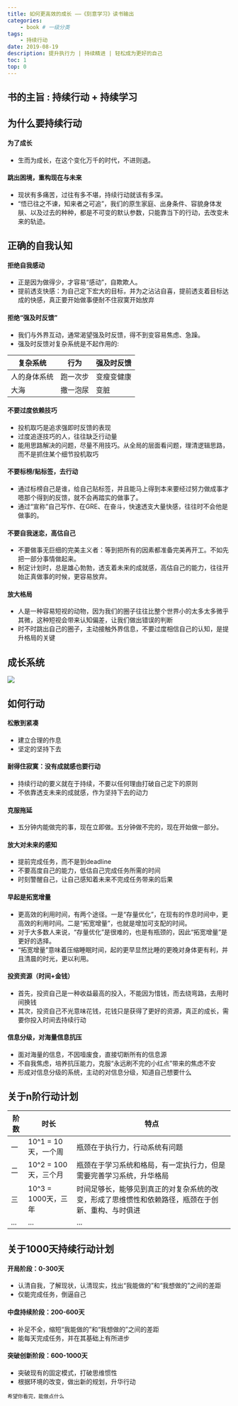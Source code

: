 ```yaml
---
title: 如何更高效的成长 ——《刻意学习》读书输出
categories:
    - book # 一级分类
tags:
    - 持续行动
date: 2019-08-19
description: 提升执行力 | 持续精进 | 轻松成为更好的自己
toc: 1
top: 0
---
```


## 书的主旨 : 持续行动 + 持续学习

## 为什么要持续行动

#### 为了成长

- 生而为成长，在这个变化万千的时代，不进则退。


#### 跳出困境，重构现在与未来

- 现状有多痛苦，过往有多不堪，持续行动就该有多深。
- “悟已往之不谏，知来者之可追”，我们的原生家庭、出身条件、容貌身体发肤、以及过去的种种，都是不可变的默认参数，只能靠当下的行动，去改变未来的轨迹。

## 正确的自我认知

#### 拒绝自我感动

- 正是因为做得少，才容易“感动”，自欺欺人。
- 提前透支快感：为自己定下宏大的目标，并为之沾沾自喜，提前透支着目标达成的快感，真正要开始做事便耐不住寂寞开始放弃

#### 拒绝“强及时反馈”

- 我们与外界互动，通常渴望强及时反馈，得不到变容易焦虑、急躁。
- 强及时反馈对复杂系统是不起作用的:

| 复杂系统     | 行为     | 强及时反馈 |
| ------------ | -------- | ---------- |
| 人的身体系统 | 跑一次步 | 变瘦变健康 |
| 大海         | 撒一泡尿 | 变脏       |

#### 不要过度依赖技巧

- 投机取巧是追求强即时反馈的表现
- 过度追逐技巧的人，往往缺乏行动量
- 能用思路解决的问题，尽量不用技巧。从全局的层面看问题，理清逻辑思路，而不是抓住某个细节投机取巧

#### 不要标榜/贴标签，去行动

- 通过标榜自己是谁，给自己贴标签，并且能马上得到本来要经过努力做成事才嗯那个得到的反馈，就不会再踏实的做事了。
- 通过“宣称”自己写作、在GRE、在奋斗，快速透支大量快感，往往时不会他是做事的。

#### 不要自我迷恋，高估自己

- 不要做事无巨细的完美主义者：等到把所有的因素都准备完美再开工。不如先把一部分事情做起来。
- 制定计划时，总是雄心勃勃，透支着未来的成就感，高估自己的能力，往往开始正真做事的时候，更容易放弃。

#### 放大格局

- 人是一种容易短视的动物，因为我们的圈子往往比整个世界小的太多太多微乎其微，这种短视会带来认知偏差，让我们做出错误的判断
- 时不时跳出自己的圈子，主动接触外界信息，不要过度相信自己的认知，是提升格局的关键

## 成长系统

![](/images/continuous_action.png)

## 如何行动

#### 松散到紧凑

- 建立合理的作息
- 坚定的坚持下去

#### 耐得住寂寞：没有成就感也要行动

- 持续行动的要义就在于持续，不要以任何理由打破自己定下的原则
- 不依靠透支未来的成就感，作为坚持下去的动力

#### ​克服拖延

- 五分钟内能做完的事，现在立即做。五分钟做不完的，现在开始做一部分。


#### 放大对未来的感知

- 提前完成任务，而不是到deadline
- 不要高度自己的能力，低估自己完成任务所需的时间
- 时刻警醒自己，让自己感知着未来不完成任务带来的后果

#### 早起是拓宽增量

- 更高效的利用时间，有两个途径。一是“存量优化”，在现有的作息时间中，更高效的利用时间。二是“拓宽增量”，也就是增加可支配的时间。
- 对于大多数人来说，“存量优化”是很难的，也是有瓶颈的，因此“拓宽增量”是更好的选择。
- “拓宽增量”意味着压缩睡眠时间，起的更早显然比睡的更晚对身体更有利，并且清晨的时光，更以利用。

#### 投资资源（时间+金钱）

- 首先，投资自己是一种收益最高的投入，不能因为惜钱，而去绕弯路，去用时间换钱
- 其次，投资自己不光意味花钱，花钱只是获得了更好的资源，真正的成长，需要你投入时间去持续行动

#### 信息分级，对海量信息抗压

- 面对海量的信息，不因噎废食，直接切断所有的信息源
- 不自我焦虑，培养抗压能力，克服“永远刷不完的小红点”带来的焦虑不安
- 形成对信息分级的系统，主动的对信息分级，知道自己想要什么

## 关于n阶行动计划
| 阶数 | 时长                 | 特点                                                                                               |
| ---- | -------------------- | -------------------------------------------------------------------------------------------------- |
| 一   | 10^1 = 10天，一个周  | 瓶颈在于执行力，行动系统有问题                                                                     |
| 二   | 10^2 = 100天，三个月 | 瓶颈在于学习系统和格局，有一定执行力，但是需要完善学习系统，升华格局                               |
| 三   | 10^3 = 1000天，三年  | 时间足够长，能够见到真正的对复杂系统的改变，形成了思维惯性和依赖路径，瓶颈在于创新、重构、与时俱进 |
| ...  | ...                  | ...                                                                                                |

## 关于1000天持续行动计划

#### 开局阶段：0-300天

- 认清自我，了解现状，认清现实，找出“我能做的”和“我想做的”之间的差距
- 仅能完成任务，倒逼自己

#### 中盘持续阶段：200-600天

- 补足不全，缩短“我能做的”和“我想做的”之间的差距
- 能每天完成任务，并在其基础上有所进步

#### 突破创新阶段：600-1000天

- 突破现有的固定模式，打破思维惯性
- 根据环境的改变，做出新的规划，升华行动


<small>希望你看完，能做点什么</small>